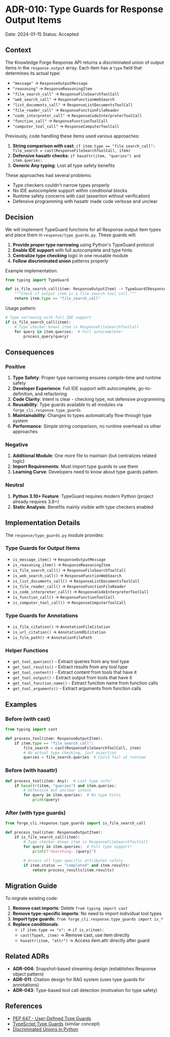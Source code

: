 # ADR-010: Type Guards for Response Output Items

Date: 2024-01-15
Status: Accepted

## Context

The Knowledge Forge Response API returns a discriminated union of output items in the `response.output` array. Each item has a `type` field that determines its actual type:

- `"message"` → `ResponseOutputMessage`
- `"reasoning"` → `ResponseReasoningItem`
- `"file_search_call"` → `ResponseFileSearchToolCall`
- `"web_search_call"` → `ResponseFunctionWebSearch`
- `"list_documents_call"` → `ResponseListDocumentsToolCall`
- `"file_reader_call"` → `ResponseFunctionFileReader`
- `"code_interpreter_call"` → `ResponseCodeInterpreterToolCall`
- `"function_call"` → `ResponseFunctionToolCall`
- `"computer_tool_call"` → `ResponseComputerToolCall`

Previously, code handling these items used various approaches:
1. **String comparison with cast**: `if item.type == "file_search_call": file_search = cast(ResponseFileSearchToolCall, item)`
2. **Defensive hasattr checks**: `if hasattr(item, "queries") and item.queries:`
3. **Generic Any typing**: Lost all type safety benefits

These approaches had several problems:
- Type checkers couldn't narrow types properly
- No IDE autocomplete support within conditional blocks
- Runtime safety concerns with cast (assertion without verification)
- Defensive programming with hasattr made code verbose and unclear

## Decision

We will implement TypeGuard functions for all Response output item types and place them in `response/type_guards.py`. These guards will:

1. **Provide proper type narrowing** using Python's TypeGuard protocol
2. **Enable IDE support** with full autocomplete and type hints
3. **Centralize type checking** logic in one reusable module
4. **Follow discriminated union** patterns properly

Example implementation:
```python
from typing import TypeGuard

def is_file_search_call(item: ResponseOutputItem) -> TypeGuard[ResponseFileSearchToolCall]:
    """Check if output item is a file search tool call."""
    return item.type == "file_search_call"
```

Usage pattern:
```python
# Type narrowing with full IDE support
if is_file_search_call(item):
    # Type checker knows item is ResponseFileSearchToolCall
    for query in item.queries:  # Full autocomplete!
        process_query(query)
```

## Consequences

### Positive

1. **Type Safety**: Proper type narrowing ensures compile-time and runtime safety
2. **Developer Experience**: Full IDE support with autocomplete, go-to-definition, and refactoring
3. **Code Clarity**: Intent is clear - checking type, not defensive programming
4. **Reusability**: Type guards available to all modules via `forge_cli.response.type_guards`
5. **Maintainability**: Changes to types automatically flow through type system
6. **Performance**: Simple string comparison, no runtime overhead vs other approaches

### Negative

1. **Additional Module**: One more file to maintain (but centralizes related logic)
2. **Import Requirements**: Must import type guards to use them
3. **Learning Curve**: Developers need to know about type guards pattern

### Neutral

1. **Python 3.10+ Feature**: TypeGuard requires modern Python (project already requires 3.8+)
2. **Static Analysis**: Benefits mainly visible with type checkers enabled

## Implementation Details

The `response/type_guards.py` module provides:

### Type Guards for Output Items
- `is_message_item()` → `ResponseOutputMessage`
- `is_reasoning_item()` → `ResponseReasoningItem`
- `is_file_search_call()` → `ResponseFileSearchToolCall`
- `is_web_search_call()` → `ResponseFunctionWebSearch`
- `is_list_documents_call()` → `ResponseListDocumentsToolCall`
- `is_file_reader_call()` → `ResponseFunctionFileReader`
- `is_code_interpreter_call()` → `ResponseCodeInterpreterToolCall`
- `is_function_call()` → `ResponseFunctionToolCall`
- `is_computer_tool_call()` → `ResponseComputerToolCall`

### Type Guards for Annotations
- `is_file_citation()` → `AnnotationFileCitation`
- `is_url_citation()` → `AnnotationURLCitation`
- `is_file_path()` → `AnnotationFilePath`

### Helper Functions
- `get_tool_queries()` - Extract queries from any tool type
- `get_tool_results()` - Extract results from any tool type
- `get_tool_content()` - Extract content from tools that have it
- `get_tool_output()` - Extract output from tools that have it
- `get_tool_function_name()` - Extract function name from function calls
- `get_tool_arguments()` - Extract arguments from function calls

## Examples

### Before (with cast)
```python
from typing import cast

def process_tool(item: ResponseOutputItem):
    if item.type == "file_search_call":
        file_search = cast(ResponseFileSearchToolCall, item)
        # No actual type checking, just assertion
        queries = file_search.queries  # Could fail at runtime
```

### Before (with hasattr)
```python
def process_tool(item: Any):  # Lost type info!
    if hasattr(item, "queries") and item.queries:
        # Defensive but unclear intent
        for query in item.queries:  # No type hints
            print(query)
```

### After (with type guards)
```python
from forge_cli.response.type_guards import is_file_search_call

def process_tool(item: ResponseOutputItem):
    if is_file_search_call(item):
        # Type checker knows item is ResponseFileSearchToolCall
        for query in item.queries:  # Full type support!
            print(f"Searching: {query}")
        
        # Access all type-specific attributes safely
        if item.status == "completed" and item.results:
            return process_results(item.results)
```

## Migration Guide

To migrate existing code:

1. **Remove cast imports**: Delete `from typing import cast`
2. **Remove type-specific imports**: No need to import individual tool types
3. **Import type guards**: `from forge_cli.response.type_guards import is_*`
4. **Replace conditionals**:
   - `if item.type == "x":` → `if is_x(item):`
   - `cast(TypeX, item)` → Remove cast, use item directly
   - `hasattr(item, "attr")` → Access item.attr directly after guard

## Related ADRs

- **ADR-004**: Snapshot-based streaming design (establishes Response object pattern)
- **ADR-011**: Citation design for RAG system (uses type guards for annotations)
- **ADR-043**: Type-based tool call detection (motivation for type safety)

## References

- [PEP 647 - User-Defined Type Guards](https://www.python.org/dev/peps/pep-0647/)
- [TypeScript Type Guards](https://www.typescriptlang.org/docs/handbook/2/narrowing.html) (similar concept)
- [Discriminated Unions in Python](https://docs.pydantic.dev/latest/usage/types/unions/#discriminated-unions)